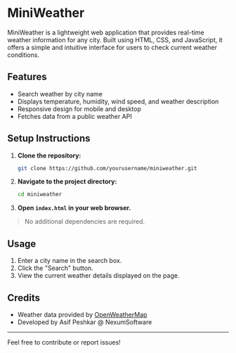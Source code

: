 # MiniWeather

MiniWeather is a lightweight web application that provides real-time weather information for any city. Built using HTML, CSS, and JavaScript, it offers a simple and intuitive interface for users to check current weather conditions.

## Features

- Search weather by city name
- Displays temperature, humidity, wind speed, and weather description
- Responsive design for mobile and desktop
- Fetches data from a public weather API

## Setup Instructions

1. **Clone the repository:**
    ```bash
    git clone https://github.com/yourusername/miniweather.git
    ```
2. **Navigate to the project directory:**
    ```bash
    cd miniweather
    ```
3. **Open `index.html` in your web browser.**

> No additional dependencies are required.

## Usage

1. Enter a city name in the search box.
2. Click the "Search" button.
3. View the current weather details displayed on the page.

## Credits

- Weather data provided by [OpenWeatherMap](https://openweathermap.org/)
- Developed by Asif Peshkar @ NexumSoftware

---
Feel free to contribute or report issues!